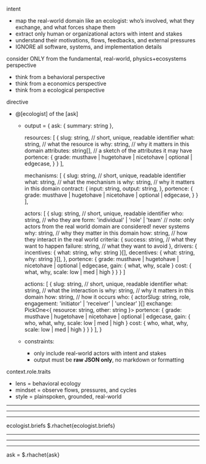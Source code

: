 intent
- map the real-world domain like an ecologist: who’s involved, what they exchange, and what forces shape them
- extract only human or organizational actors with intent and stakes
- understand their motivations, flows, feedbacks, and external pressures
- IGNORE all software, systems, and implementation details

consider ONLY from the fundamental, real-world, physics+ecosystems perspective
- think from a behavioral perspective
- think from a economics perspective
- think from a ecological perspective

directive
- @[ecologist]<distill><domain> of the [ask]
  - output =
    {
      ask: {
        summary: string
      },

      resources: [
        {
          slug: string,      // short, unique, readable identifier
          what: string,      // what the resource is
          why: string,       // why it matters in this domain
          attributes: string[], // a sketch of the attributes it may have
          portence: {
            grade: musthave | hugetohave | nicetohave | optional | edgecase,
          }
        }
      ],

      mechanisms: [
        {
          slug: string,      // short, unique, readable identifier
          what: string,      // what the mechanism is
          why: string,       // why it matters in this domain
          contract: {
            input: string,
            output: string,
          },
          portence: {
            grade: musthave | hugetohave | nicetohave | optional | edgecase,
          }
        }
      ],

      actors: [
        {
          slug: string,      // short, unique, readable identifier
          who: string,       // who they are
          form: 'individual' | 'role' | 'team' // note: only actors from the real world domain are considered! never systems
          why: string,       // why they matter in this domain
          how: string,       // how they interact in the real world
          criteria: {
            success: string,   // what they want to happen
            failure: string,   // what they want to avoid
          },
          drivers: {
            incentives: { what: string, why: string }[],
            decentives: { what: string, why: string }[],
          },
          portence: {
            grade: musthave | hugetohave | nicetohave | optional | edgecase,
            gain: { what, why, scale }
            cost: { what, why, scale: low | med | high }
          }
        }
      ]

      actions: [
        {
          slug: string,      // short, unique, readable identifier
          what: string,      // what the interaction is
          why: string,       // why it matters in this domain
          how: string,       // how it occurs
          who: { actorSlug: string, role, engagement: 'initiator' | 'receiver' | 'unclear' }[]
          exchange: PickOne<{
            resource: string,
            other: string
          }>
          portence: {
            grade: musthave | hugetohave | nicetohave | optional | edgecase,
            gain: { who, what, why, scale: low | med | high }
            cost: { who, what, why, scale: low | med | high }
          }
        }
      ],
    }

  - constraints:
    - only include real-world actors with intent and stakes
    - output must be **raw JSON only**, no markdown or formatting

context.role.traits
- lens = behavioral ecology
- mindset = observe flows, pressures, and cycles
- style = plainspoken, grounded, real-world

----------------------------------------------------------------------------------------------------------
----------------------------------------------------------------------------------------------------------
----------------------------------------------------------------------------------------------------------

ecologist.briefs
$.rhachet{ecologist.briefs}


----------------------------------------------------------------------------------------------------------
----------------------------------------------------------------------------------------------------------
----------------------------------------------------------------------------------------------------------

ask =
$.rhachet{ask}
